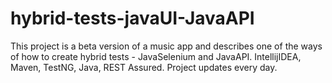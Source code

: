 # hybrid-tests-javaUI-JavaAPI
This project is a beta version of a music app and describes one of the ways of how to create hybrid tests - JavaSelenium and JavaAPI.
IntellijIDEA, Maven, TestNG, Java, REST Assured.
Project updates every day.
